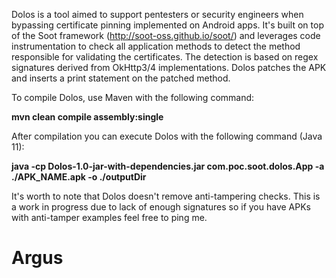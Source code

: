 Dolos is a tool aimed to support pentesters or security engineers when bypassing certificate pinning implemented on Android apps. 
It's built on top of the Soot framework (http://soot-oss.github.io/soot/) and leverages code instrumentation to check all application methods to detect the method responsible for validating the certificates. 
The detection is based on regex signatures derived from OkHttp3/4 implementations. Dolos patches the APK and inserts a print statement on the patched method.

To compile Dolos, use Maven with the following command:

**mvn clean compile assembly:single**
 
After compilation you can execute Dolos with the following command (Java 11):

**java -cp Dolos-1.0-jar-with-dependencies.jar com.poc.soot.dolos.App -a ./APK_NAME.apk -o ./outputDir**

It's worth to note that Dolos doesn't remove anti-tampering checks. This is a work in progress due to lack of enough signatures so if you have APKs with anti-tamper examples feel free to ping me.
# Argus
